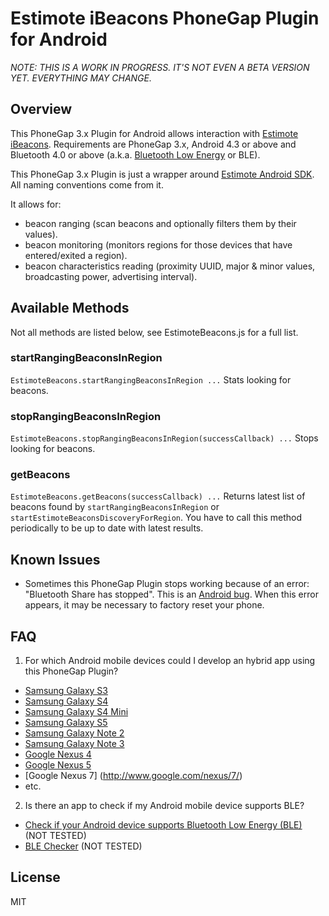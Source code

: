 # Estimote iBeacons PhoneGap Plugin for Android

*NOTE: THIS IS A WORK IN PROGRESS. IT'S NOT EVEN A BETA VERSION YET. EVERYTHING MAY CHANGE.*

## Overview

This PhoneGap 3.x Plugin for Android allows interaction with [Estimote iBeacons](http://estimote.com). Requirements are PhoneGap 3.x, Android 4.3 or above and Bluetooth 4.0 or above (a.k.a. [Bluetooth Low Energy](http://en.wikipedia.org/wiki/Bluetooth_low_energy) or BLE).

This PhoneGap 3.x Plugin is just a wrapper around [Estimote Android SDK](https://github.com/Estimote/Android-SDK). All naming conventions come from it.

It allows for:
- beacon ranging (scan beacons and optionally filters them by their values).
- beacon monitoring (monitors regions for those devices that have entered/exited a region).
- beacon characteristics reading (proximity UUID, major & minor values, broadcasting power, advertising interval).

## Available Methods

Not all methods are listed below, see EstimoteBeacons.js for a full list.

### startRangingBeaconsInRegion

`EstimoteBeacons.startRangingBeaconsInRegion ...` Stats looking for beacons.

### stopRangingBeaconsInRegion

`EstimoteBeacons.stopRangingBeaconsInRegion(successCallback) ...` Stops looking for beacons.

### getBeacons

`EstimoteBeacons.getBeacons(successCallback) ...` Returns latest list of beacons found by `startRangingBeaconsInRegion` or `startEstimoteBeaconsDiscoveryForRegion`. You have to call this method periodically to be up to date with latest results.

## Known Issues

- Sometimes this PhoneGap Plugin stops working because of an error: "Bluetooth Share has stopped". This is an [Android bug](https://github.com/Estimote/Android-SDK#faq). When this error appears, it may be necessary to factory reset your phone.

## FAQ

1. For which Android mobile devices could I develop an hybrid app using this PhoneGap Plugin?

- [Samsung Galaxy S3](http://www.samsung.com/global/galaxys3/)
- [Samsung Galaxy S4](http://www.samsung.com/global/microsite/galaxys4/)
- [Samsung Galaxy S4 Mini](http://www.samsung.com/global/microsite/galaxys4/)
- [Samsung Galaxy S5](http://www.samsung.com/global/microsite/galaxys5/)
- [Samsung Galaxy Note 2](http://www.samsung.com/galaxynote2/)
- [Samsung Galaxy Note 3](http://www.samsung.com/us/guide-to-galaxy-smart-devices/galaxy-note-3.html)
- [Google Nexus 4](http://www.google.com/intl/all/nexus/4/)
- [Google Nexus 5](http://www.google.com/nexus/5/)
- [Google Nexus 7] (http://www.google.com/nexus/7/)
- etc.

2. Is there an app to check if my Android mobile device supports BLE?

- [Check if your Android device supports Bluetooth Low Energy (BLE)](http://weimenglee.blogspot.com/2013/10/check-if-your-android-device-supports.html) (NOT TESTED)
- [BLE Checker](https://play.google.com/store/apps/details?id=com.magicalboy.btd) (NOT TESTED)

## License

MIT
